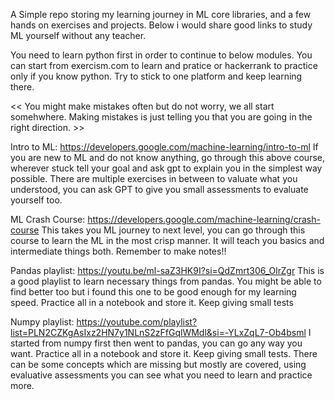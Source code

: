A Simple repo storing my learning journey in ML core libraries, and a few hands on exercises and projects. Below i would share good links to study ML yourself without any teacher.

You need to learn python first in order to continue to below modules. You can start from exercism.com to learn and pratice or hackerrank to practice only if you know python. Try to stick to one platform and keep learning there.

<< You might make mistakes often but do not worry, we all start somehwhere. Making mistakes is just telling you that you are going in the right direction. >>

Intro to ML: https://developers.google.com/machine-learning/intro-to-ml
If you are new to ML and do not know anything, go through this above course, wherever stuck tell your goal and ask gpt to explain you in the simplest way possible.
There are multiple exercises in between to valuate what you understood, you can ask GPT to give you small assessments to evaluate yourself too.

ML Crash Course: https://developers.google.com/machine-learning/crash-course
This takes you ML journey to next level, you can go through this course to learn the ML in the most crisp manner. It will teach you basics and intermediate things both. Remember to make notes!!

Pandas playlist: https://youtu.be/ml-saZ3HK9I?si=QdZmrt306_OlrZgr
This is a good playlist to learn necessary things from pandas. You might be able to find better too but i found this one to be good enough for my learning speed. Practice all in a notebook and store it.
Keep giving small tests

Numpy playlist: https://youtube.com/playlist?list=PLN2CZKgAsIxz2HN7y1NLnS2zFfGqlWMdl&si=-YLxZqL7-Ob4bsml
I started from numpy first then went to pandas, you can go any way you want. Practice all in a notebook and store it.
Keep giving small tests. There can be some concepts which are missing but mostly are covered, using evaluative assessments you can see what you need to learn and practice more.
